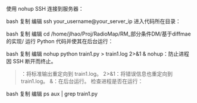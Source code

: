 使用 nohup
SSH 连接到服务器：

bash
复制
编辑
ssh your_username@your_server_ip
进入代码所在目录：

bash
复制
编辑
cd /home/jlhao/Proj/RadioMap/RM_部分条件DM/基于diffmae的实现/
运行 Python 代码并使其在后台运行：

bash
复制
编辑
nohup python train1.py > train1.log 2>&1 &
nohup：防止进程因 SSH 断开而终止。
>：将标准输出重定向到 train1.log。
2>&1：将错误信息也重定向到 train1.log。
&：在后台运行。
检查进程是否在运行：

bash
复制
编辑
ps aux | grep train1.py
